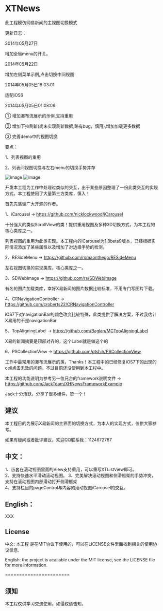 XTNews
======

此工程模仿网易新闻的主视图切换模式



更新日志：

2014年05月27日

增加全局menu的开关。

2014年05月22日

增加左侧菜单示例,点击切换中间视图

2014年05月05日18:03:01

适配iOS6

2014年05月05日01:08:06

① 增加瀑布流展示的示例,支持重用

② 增加下拉刷新(尚未实现刷新数据,略有bug，慎用),增加加载更多数据

③ 完善demo中的视图切换

要点：

1、列表视图的重用

2、列表间视图切换与左右menu的切换手势并存

![image](https://raw.githubusercontent.com/xushao1990/XTNews/master/Screenshots/first.gif)
![image](https://raw.githubusercontent.com/xushao1990/XTNews/master/Screenshots/second.gif)

开发本工程为工作中处理过类似的交互，出于某些原因整理了一份此类交互的实现方式，本工程使用了大量第三方类库，慎入！

首先先感谢广大开源的作者。

1、iCarousel -> https://github.com/nicklockwood/iCarousel

  十分强大的类似ScrollView的类！提供重用视图及多种3D切换方式，为本工程的核心类库之一。
  
  列表视图的重用为此类实现。本工程内的iCarousel为1.8beta9版本，已经根据实际情况添加了某些属性以及增加了对边缘手势的检测。
  
2、RESideMenu -> https://github.com/romaonthego/RESideMenu

  左右视图切换的实现类库，核心类库之一。
  
3、SDWebImage -> https://github.com/rs/SDWebImage

  有名的图片加载类库，幸好X易新闻的图片数据比较标准，不用专门写图片下载。
  
4、CRNavigationController -> https://github.com/croberts22/CRNavigationController

  iOS7下对navigationBar的颜色改变比较特殊，此类提供了解决方案，不过我估计X易用的不是navigationBar
  
5、TopAligningLabel -> https://github.com/Baglan/MCTopAligningLabel

  X易的新闻摘要是顶部对齐的，这个Label就是做这个的
  
6、PSCollectionView -> https://github.com/ptshih/PSCollectionView

  工作中最常用的瀑布流展示的类，Thanks！本工程中的已经修复iOS7下的出现的cell点击无效的问题，不过目前还没使用到本工程中。
  
本工程的功能说明为参考另一位兄台的framework说明文件 -> https://github.com/JackTeam/XHNewsFrameworkExample

Jack十分活跃，分享了很多组件，赞一个！

## 建议

本工程目的为展示X易新闻的主界面的切换方式，为本人的实现方式，仅供大家参考。

如果有疑问或者批评建议，欢迎QQ联系我：1124672787

## 中文：   

1、嵌套在滚动视图里面的View支持重用，可以重写XTListView即可。        
2、支持快速水平滑动滚动视图。
3、完美解决滚动视图和侧滑框架的手势冲突，支持在滚动视图内部滑动打开侧滑框架        
4、支持栏目的pageControl与内容的滚动视图iCarousel的交互。

## English：    

XXX

## License

中文: 本工程 是在MIT协议下使用的，可以在LICENSE文件里面找到相关的使用协议信息.     

English: the project is acailable under the MIT license, see the LICENSE file for more information.     

=======================
## 须知       

本工程仅供学习交流使用，如侵权请告知。
